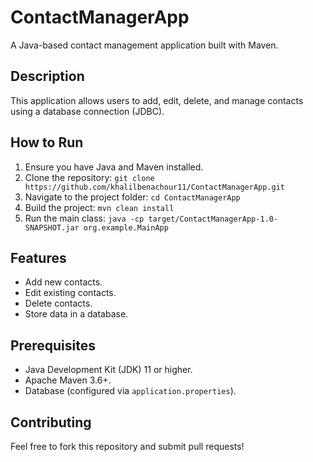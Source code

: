 # ContactManagerApp
A Java-based contact management application built with Maven.

## Description
This application allows users to add, edit, delete, and manage contacts using a database connection (JDBC).

## How to Run
1. Ensure you have Java and Maven installed.
2. Clone the repository: `git clone https://github.com/khalilbenachour11/ContactManagerApp.git`
3. Navigate to the project folder: `cd ContactManagerApp`
4. Build the project: `mvn clean install`
5. Run the main class: `java -cp target/ContactManagerApp-1.0-SNAPSHOT.jar org.example.MainApp`

## Features
- Add new contacts.
- Edit existing contacts.
- Delete contacts.
- Store data in a database.

## Prerequisites
- Java Development Kit (JDK) 11 or higher.
- Apache Maven 3.6+.
- Database (configured via `application.properties`).

## Contributing
Feel free to fork this repository and submit pull requests!
